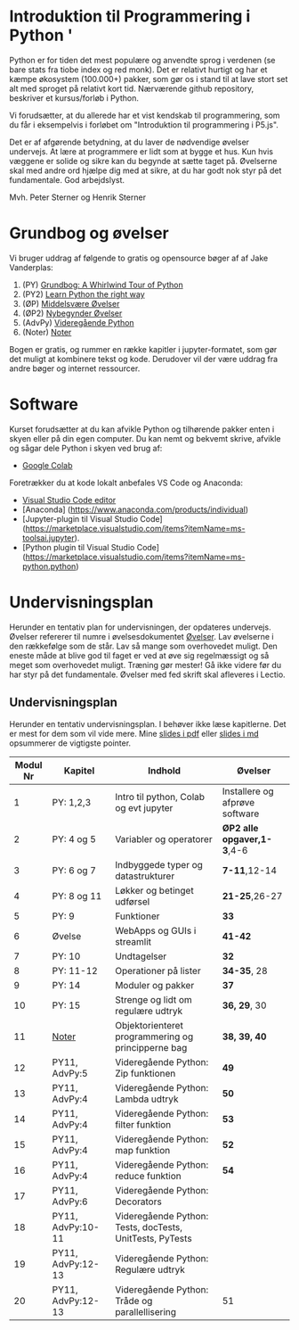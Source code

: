 # Introduktion til Programmering i Python '
Python er for tiden det mest populære og anvendte sprog i verdenen (se bare stats fra tiobe index og red monk). Det er relativt hurtigt og har et kæmpe økosystem (100.000+) pakker, som gør os i stand til at lave stort set alt med sproget på relativt kort tid. 
Nærværende github repository, beskriver et kursus/forløb i Python. 

Vi forudsætter, at du allerede har et vist kendskab til programmering, som du får i eksempelvis i forløbet om "Introduktion til programmering i P5.js".

Det er af afgørende betydning, at du laver de nødvendige øvelser undervejs. At lære at programmere er lidt som at bygge et hus. Kun hvis væggene er solide og sikre kan du begynde at sætte taget på. Øvelserne skal med andre ord hjælpe dig med at sikre, at du har godt nok styr på det fundamentale. 
God arbejdslyst.

Mvh.
Peter Sterner og Henrik Sterner

# Grundbog og øvelser
Vi bruger uddrag af følgende to gratis og opensource bøger af af Jake Vanderplas: 
1. (PY) [Grundbog: A Whirlwind Tour of Python](https://jakevdp.github.io/WhirlwindTourOfPython/)
2. (PY2) [Learn Python the right way](https://learnpythontherightway.com/)
3. (ØP) [Middelsvære Øvelser](https://github.com/HenrikSterner/PythonExercises/)
4. (ØP2) [Nybegynder Øvelser](https://github.com/HenrikSterner/PythonExercises/blob/main/exercises/easyexercises.ipynb)
5. (AdvPy) [Videregående Python](https://python-course.eu/advanced-python/)
6. (Noter) [Noter](https://github.com/HenrikSterner/PythonForDataScience/tree/master/noter)


Bogen er gratis, og rummer en række kapitler i jupyter-formatet, som gør det muligt at kombinere tekst og kode. Derudover vil der være uddrag fra andre bøger og internet ressourcer.

# Software
Kurset forudsætter at du kan afvikle Python og tilhørende pakker enten i skyen eller på din egen computer. 
Du kan nemt og bekvemt skrive, afvikle og sågar dele Python i skyen ved brug af:
- [Google Colab](https://colab.research.google.com/)

Foretrækker du at kode lokalt anbefales VS Code og Anaconda:
- [Visual Studio Code editor ](https://code.visualstudio.com/)
- [Anaconda] (https://www.anaconda.com/products/individual) 
- [Jupyter-plugin til Visual Studio Code] (https://marketplace.visualstudio.com/items?itemName=ms-toolsai.jupyter). 
- [Python plugin til Visual Studio Code] (https://marketplace.visualstudio.com/items?itemName=ms-python.python)

# Undervisningsplan
Herunder en tentativ plan for undervisningen, der opdateres undervejs. Øvelser refererer til numre i øvelsesdokumentet [Øvelser](https://github.com/HenrikSterner/PythonExercises/). 
Lav øvelserne i den rækkefølge som de står. Lav så mange som overhovedet muligt. Den eneste måde at blive god til faget er ved at øve sig regelmæssigt og så meget som overhovedet muligt. Træning gør mester! Gå ikke videre før du har styr på det fundamentale. Øvelser med fed skrift skal afleveres i Lectio.



## Undervisningsplan
Herunder en tentativ undervisningsplan. I behøver ikke læse kapitlerne. Det er mest for dem som vil vide mere. Mine [slides i pdf](https://github.com/HenrikSterner/IntroPython/blob/main/slides/slidespython.pdf) eller [slides i md](https://github.com/HenrikSterner/IntroPython/blob/main/slides/slidespython.md) opsummerer de vigtigste pointer.

Modul Nr       | Kapitel     | Indhold                     | Øvelser     |
----------- | ----------- | ----------------------------| ----------- |
1          | PY: 1,2,3       | Intro til python, Colab og evt jupyter |   Installere og afprøve software         |
2 | PY: 4 og 5 | Variabler og operatorer  | **ØP2 alle opgaver,1-3**,4-6 |
3 | PY: 6 og 7 | Indbyggede typer og datastrukturer | **7-11**,12-14 |
4 | PY: 8 og 11 | Løkker og betinget udførsel | **21-25**,26-27|
5 | PY: 9 | Funktioner | **33** |
6 |   Øvelse    | WebApps og GUIs i streamlit  | **41-42** |
7 | PY: 10 | Undtagelser | **32** |
8 | PY: 11-12 | Operationer på lister |**34-35**, 28|
9 | PY: 14 | Moduler og pakker | **37** |
10 | PY: 15 | Strenge og lidt om regulære udtryk | **36, 29**, 30|
11 | [Noter](https://github.com/HenrikSterner/IntroPython/blob/main/slides/OOP.pdf) | Objektorienteret programmering og principperne bag | **38, 39, 40**|
12 | PY11, AdvPy:5  | Videregående Python: Zip funktionen | **49** |
13 | PY11, AdvPy:4  | Videregående Python: Lambda udtryk |**50** |
14 | PY11, AdvPy:4  | Videregående Python: filter funktion | **53**|
15 | PY11, AdvPy:4  | Videregående Python: map funktion |**52** |
16 | PY11, AdvPy:4  | Videregående Python: reduce funktion |**54** |
17 | PY11, AdvPy:6  | Videregående Python: Decorators | |
18 | PY11, AdvPy:10-11  | Videregående Python: Tests, docTests, UnitTests, PyTests | |
19 | PY11, AdvPy:12-13  | Videregående Python: Regulære udtryk | |
20 | PY11, AdvPy:12-13  | Videregående Python: Tråde og parallellisering |51 |
